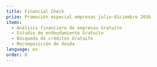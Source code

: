```yaml
---
title: Financial Check
prize: Promoción especial empresas julio-diciembre 2016
items:
  - Análisis financiero de empresas Gratuito
  - Estudio de endeudamiento Gratuito
  - Búsqueda de créditos Gratuito
  - Recomposición de deuda
language: es
order: 0
---
```

